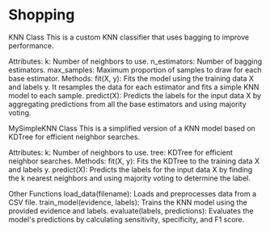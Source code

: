 # Shopping
KNN Class
This is a custom KNN classifier that uses bagging to improve performance.

Attributes:
k: Number of neighbors to use.
n_estimators: Number of bagging estimators.
max_samples: Maximum proportion of samples to draw for each base estimator.
Methods:
fit(X, y): Fits the model using the training data X and labels y. It resamples the data for each estimator and fits a simple KNN model to each sample.
predict(X): Predicts the labels for the input data X by aggregating predictions from all the base estimators and using majority voting.

MySimpleKNN Class
This is a simplified version of a KNN model based on KDTree for efficient neighbor searches.

Attributes:
k: Number of neighbors to use.
tree: KDTree for efficient neighbor searches.
Methods:
fit(X, y): Fits the KDTree to the training data X and labels y.
predict(X): Predicts the labels for the input data X by finding the k nearest neighbors and using majority voting to determine the label.

Other Functions
load_data(filename): Loads and preprocesses data from a CSV file.
train_model(evidence, labels): Trains the KNN model using the provided evidence and labels.
evaluate(labels, predictions): Evaluates the model's predictions by calculating sensitivity, specificity, and F1 score.
